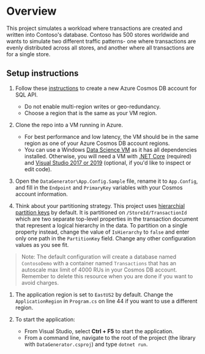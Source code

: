 # Overview

This project simulates a workload where transactions are created and written into Contoso's database. Contoso has 500 stores worldwide and wants to simulate two different traffic patterns- one where transactions are evenly distributed across all stores, and another where all transactions are for a single store.

## Setup instructions

1. Follow these [instructions](https://docs.microsoft.com/azure/cosmos-db/how-to-manage-database-account) to create a new Azure Cosmos DB account for SQL API.
    - Do not enable multi-region writes or geo-redundancy.
    - Choose a region that is the same as your VM region.

1. Clone the repo into a VM running in Azure.
    - For best performance and low latency, the VM should be in the same region as one of your Azure Cosmos DB account regions.
    - You can use a Windows [Data Science VM](https://azure.microsoft.com/services/virtual-machines/data-science-virtual-machines/) as it has all dependencies installed.
Otherwise, you will need a VM with [.NET Core](https://dotnet.microsoft.com/download) (required) and [Visual Studio 2017 or 2019](https://visualstudio.microsoft.com/downloads/) (optional, if you'd like to inspect or edit code).

1. Open the ```DataGenerator\App.Config.Sample``` file, rename it to `App.Config`, and fill in the ```Endpoint``` and ```PrimaryKey``` variables with your Cosmos account information.

1. Think about your partitioning strategy. This project uses [hierarchial partition keys](https://devblogs.microsoft.com/cosmosdb/hierarchical-partition-keys-private-preview/) by default. It is partitioned on `/StoreId/TransactionId` which are two separate top-level properties in the transaction document that represent a logical hierarchy in the data. To partition on a single property instead, change the value of `IsHierarchy` to `false` and enter only one path in the `PartitionKey` field. Change any other configuration values as you see fit.

> Note: The default configuration will create a database named `ContosoDemo` with a container named `Transactions` that has an autoscale max limit of 4000 RUs in your Cosmos DB account. Remember to delete this resource when you are done if you want to avoid charges.

1. The application region is set to `EastUS2` by default. Change the `ApplicationRegion` in `Program.cs` on line 44 if you want to use a different region.

1. To start the application:
    - From Visual Studio, select **Ctrl + F5** to start the application.
    - From a command line, navigate to the root of the project (the library with ```DataGenerator.csproj```) and type ```dotnet run```.

